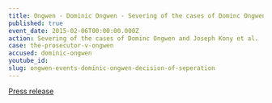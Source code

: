 ```yaml
---
title: Ongwen - Dominic Ongwen - Severing of the cases of Dominc Ongwen and Joseph Kony et al.
published: true
event_date: 2015-02-06T00:00:00.000Z
action: Severing of the cases of Dominc Ongwen and Joseph Kony et al.
case: the-prosecutor-v-ongwen
accused: dominic-ongwen
youtube_id:
slug: ongwen-events-dominic-ongwen-decision-of-seperation
---
```



[Press release](https://www.icc-cpi.int/pages/item.aspx?name=PR1088)